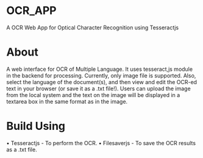 # OCR_APP
A OCR Web App for Optical Character Recognition using Tesseractjs 

# About 
A web interface for OCR of Multiple Language. It uses tesseract,js module in the backend for processing. Currently, only image file is supported. Also, select the language of the document(s), and then view and edit the OCR-ed text in your browser (or save it as a .txt file!). Users can upload the image from the local system and the text on the image will be displayed in a textarea box in the same format as in the image. 

# Build Using
• Tesseractjs - To perform the OCR. 
• Filesaverjs - To save the OCR results as a .txt file. 
